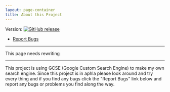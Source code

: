 ```yaml
---
layout: page-container
title: About this Project
---
```

Version:
[![GitHub release](https://img.shields.io/github/release/tumblenet/Tumble-NetSearch.svg?style=flat-square)](https://github.com/tumblenet/Tumble-NetSearch/releases/latest)
* [Report Bugs](https://github.com/tumblegamer/Tumble-NetSearch/issues/new)


---

This page needs rewriting

---

This project is using GCSE (Google Custom Search Engine) to make my own search engine. Since this project is in aphla please look around and try every thing and if you find any bugs click the "Report Bugs" link below and report any bugs or problems you find along the way.
